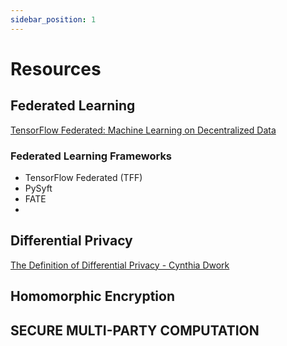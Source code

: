```yaml
---
sidebar_position: 1
---
```


# Resources

## Federated Learning
[TensorFlow Federated: Machine Learning on Decentralized Data](https://www.tensorflow.org/federated)

### Federated Learning Frameworks
- TensorFlow Federated (TFF)
- PySyft
- FATE
- 

## Differential Privacy

[The Definition of Differential Privacy - Cynthia Dwork](https://youtu.be/lg-VhHlztqo)

## Homomorphic Encryption

## SECURE MULTI-PARTY COMPUTATION


